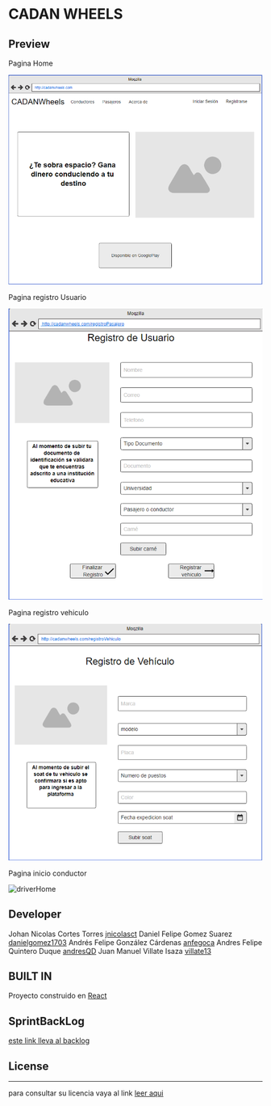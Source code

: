 
# CADAN WHEELS


## Preview

Pagina Home

![home](https://github.com/CADAN-Developers/CADAN-WHEELS/blob/master/resources/home.png)

Pagina registro Usuario

![rusuario](https://github.com/CADAN-Developers/CADAN-WHEELS/blob/master/resources/rusuario.png)

Pagina registro vehiculo

![rvehiculo](https://github.com/CADAN-Developers/CADAN-WHEELS/blob/master/resources/rvehiculo.png)

Pagina inicio conductor

![driverHome]()


## Developer

Johan Nicolas Cortes Torres [jnicolasct](https://github.com/jnicolasct)
Daniel Felipe Gomez Suarez [danielgomez1703](https://github.com/danielGomez1703)
Andrés Felipe González Cárdenas [anfegoca](https://github.com/anfegoca)
Andres Felipe Quintero Duque [andresQD](https://github.com/andresQD)
Juan Manuel Villate Isaza [villate13](https://github.com/villate13)
    
## BUILT IN
Proyecto construido en [React](https://reactjs.org/)

## SprintBackLog

[este link lleva al backlog](https://tree.taiga.io/project/andresqd-cadan-developers/backlog)
   
## License
----
para consultar su licencia vaya al link 
[leer aqui](https://github.com/CADAN-Developers/CADAN-WHEELS/blob/master/LICENSE)

